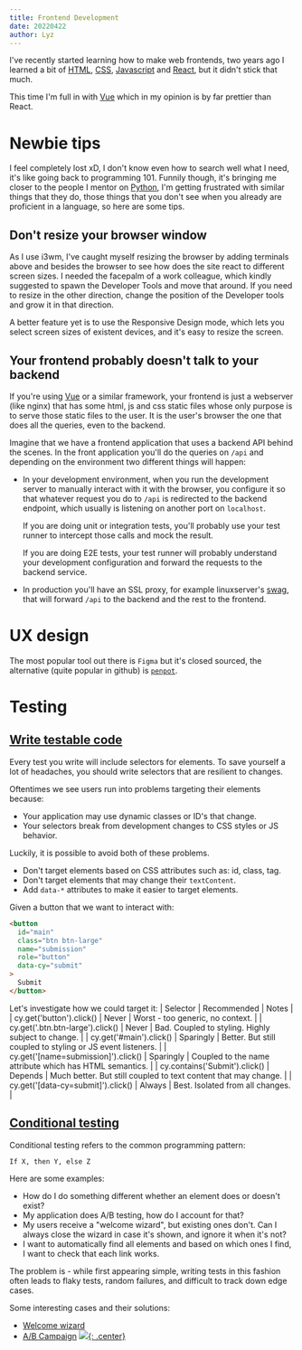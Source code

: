 ```yaml
---
title: Frontend Development
date: 20220422
author: Lyz
---
```


I've recently started learning how to make web frontends, two years ago
I learned a bit of [HTML](html.md), [CSS](css.md),
[Javascript](javascript.md) and [React](react.md), but it didn't stick that
much.

This time I'm full in with [Vue](vuejs.md) which in my opinion is by far
prettier than React.

# Newbie tips

I feel completely lost xD, I don't know even how to search well what I need,
it's like going back to programming 101. Funnily though, it's bringing me closer to the people
I mentor on [Python](python.md), I'm getting frustrated with similar things that
they do, those things that you don't see when you already are proficient in
a language, so here are some tips.

## Don't resize your browser window

As I use i3wm, I've caught myself resizing the browser by adding terminals above
and besides the browser to see how does the site react to different screen
sizes. I needed the facepalm of a work colleague, which kindly suggested to
spawn the Developer Tools and move that around. If you need to resize in the
other direction, change the position of the Developer tools and grow it in that
direction.

A better feature yet is to use the  Responsive Design mode, which lets you
select screen sizes of existent devices, and it's easy to resize the screen.

## Your frontend probably doesn't talk to your backend

If you're using [Vue](vuejs.md) or a similar framework, your frontend is just
a webserver (like nginx) that has some html, js and css static files whose only
purpose is to serve those static files to the user. It is the user's browser the
one that does all the queries, even to the backend.

Imagine that we have a frontend application that uses a backend API behind the
scenes. In the front application you'll do the queries on `/api` and depending
on the environment two different things will happen:

* In your development environment, when you run the development server to
    manually interact with it with the browser, you configure it so that
    whatever request you do to `/api` is redirected to the backend endpoint,
    which usually is listening on another port on `localhost`.

    If you are doing unit or integration tests, you'll probably use your test
    runner to intercept those calls and mock the result.

    If you are doing E2E tests, your test runner will probably understand your
    development configuration and forward the requests to the backend service.

* In production you'll have an SSL proxy, for example linuxserver's
    [swag](https://docs.linuxserver.io/general/swag), that will forward `/api`
    to the backend and the rest to the frontend.

# UX design

The most popular tool out there is `Figma` but it's closed sourced, the
alternative (quite popular in github) is [`penpot`](https://penpot.app/).

# Testing

## [Write testable code](https://docs.cypress.io/guides/references/best-practices#Selecting-Elements)

Every test you write will include selectors for elements. To save yourself a lot
of headaches, you should write selectors that are resilient to changes.

Oftentimes we see users run into problems targeting their elements because:

* Your application may use dynamic classes or ID's that change.
* Your selectors break from development changes to CSS styles or JS behavior.

Luckily, it is possible to avoid both of these problems.

* Don't target elements based on CSS attributes such as: id, class, tag.
* Don't target elements that may change their `textContent`.
* Add `data-*` attributes to make it easier to target elements.

Given a button that we want to interact with:

```html
<button
  id="main"
  class="btn btn-large"
  name="submission"
  role="button"
  data-cy="submit"
>
  Submit
</button>
```

Let's investigate how we could target it:
| Selector                         | Recommended | Notes                                              |
| cy.get('button').click()         | Never       | Worst - too generic, no context.                   |
| cy.get('.btn.btn-large').click() | Never       | Bad. Coupled to styling.
Highly subject to change. |
| cy.get('#main').click() |	Sparingly |	Better. But still coupled to styling or
JS event listeners. |
| cy.get('[name=submission]').click() |	Sparingly |	Coupled to the name
attribute which has HTML semantics. |
| cy.contains('Submit').click() |	Depends |	Much better. But still coupled
to text content that may change. |
| cy.get('[data-cy=submit]').click() |	Always |	Best. Isolated from all
changes. |

## [Conditional testing](https://docs.cypress.io/guides/core-concepts/conditional-testing)

Conditional testing refers to the common programming pattern:

```
If X, then Y, else Z
```

Here are some examples:

* How do I do something different whether an element does or doesn't exist?
* My application does A/B testing, how do I account for that?
* My users receive a "welcome wizard", but existing ones don't. Can I always
    close the wizard in case it's shown, and ignore it when it's not?
* I want to automatically find all <a> elements and based on which ones I find, I want to check that each link works.

The problem is - while first appearing simple, writing tests in this fashion
often leads to flaky tests, random failures, and difficult to track down edge
cases.

Some interesting cases and their solutions:

* [Welcome wizard](https://docs.cypress.io/guides/core-concepts/conditional-testing#Use-your-server-or-database)
* [A/B Campaign](https://docs.cypress.io/guides/core-concepts/conditional-testing#A-B-campaign)
[![](not-by-ai.svg){: .center}](https://notbyai.fyi)
